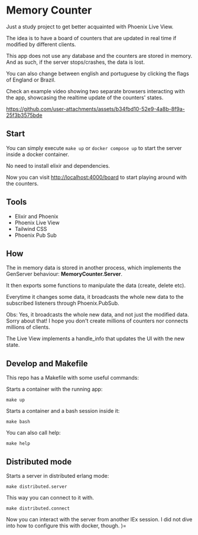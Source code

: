 # Memory Counter

Just a study project to get better acquainted with Phoenix Live View.

The idea is to have a board of counters that are updated in real time if modified
by different clients.

This app does not use any database and the counters are stored in memory. And as
such, if the server stops/crashes, the data is lost.

You can also change between english and portuguese by clicking the flags of England or Brazil.

Check an example video showing two separate browsers interacting with the app,
showcasing the realtime update of the counters' states.

https://github.com/user-attachments/assets/b34fbd10-52e9-4a8b-8f9a-25f3b3575bde

## Start

You can simply execute `make up` or `docker compose up` to start the server inside a docker container.

No need to install elixir and dependencies.

Now you can visit <a href="http://localhost:4000/board">http://localhost:4000/board</a>
to start playing around with the counters.

## Tools

- Elixir and Phoenix
- Phoenix Live View
- Tailwind CSS
- Phoenix Pub Sub

## How

The in memory data is stored in another process, which implements the GenServer
behaviour: **MemoryCounter.Server**.

It then exports some functions to manipulate the data (create, delete etc).

Everytime it changes some data, it broadcasts the whole new data to the subscribed listeners
through Phoenix.PubSub.

Obs: Yes, it broadcasts the whole new data, and not just the modified data. Sorry about that!
I hope you don't create millions of counters nor connects millions of clients.

The Live View implements a handle_info that updates the UI with the new state.

## Develop and Makefile

This repo has a Makefile with some useful commands:

Starts a container with the running app:

```
make up
```

Starts a container and a bash session inside it:

```
make bash
```

You can also call help:

```
make help
```

## Distributed mode

Starts a server in distributed erlang mode:

```
make distributed.server
```

This way you can connect to it with.

```
make distributed.connect
```

Now you can interact with the server from another IEx session.
I did not dive into how to configure this with docker, though. )=
